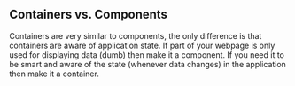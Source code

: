 ## Containers vs. Components

Containers are very similar to components, the only difference is that containers are aware of application state. If part of your webpage is only used for displaying data (dumb) then make it a component. If you need it to be smart and aware of the state (whenever data changes) in the application then make it a container.
